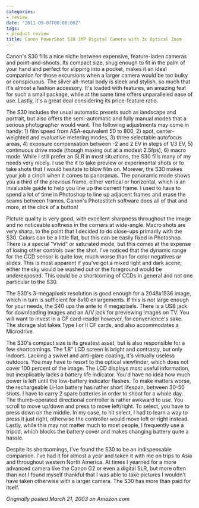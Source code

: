 ```yaml
---
categories:
- review
date: "2011-09-07T00:00:00Z"
tags:
- product review
title: Canon PowerShot S30 3MP Digital Camera with 3x Optical Zoom
---
```

Canon's S30 fills a nice niche between expensive, feature-laden cameras and point-and-shoots. Its compact size, snug enough to fit in the palm of your hand and perfect for slipping into a pocket, makes it an ideal companion for those excursions when a larger camera would be too bulky or conspicuous. The silver all-metal body is sleek and stylish, so much that it's almost a fashion accessory. It's loaded with features, an amazing feat for such a small package, while at the same time offers unparalleled ease of use. Lastly, it's a great deal considering its price-feature ratio.

The S30 includes the usual automatic presets such as landscape and portrait, but also offers the semi-automatic and fully manual modes that a serious photographer would want. The following adjustments may come in handy: 1) film speed from ASA-equivalent 50 to 800, 2) spot, center-weighted and evaluative metering modes, 3) three selectable autofocus areas, 4) exposure compensation between -2 and 2 EV in steps of 1/3 EV, 5) continuous drive mode (though maxing out at a modest 2.5fps), 6) macro mode. While I still prefer an SLR in most situations, the S30 fills many of my needs very nicely. I use the it to take preview or experimental shots or to take shots that I would hesitate to blow film on. Morever, the S30 makes your job a cinch when it comes to panoramas. The panoramic mode shows you a third of the previous frame, either vertical or horizontal, which is an invaluable guide to help you line up the current frame. I used to have to spend a lot of time in Photoshop to line up adjacent frames and erase the seams between frames. Canon's Photostitch software does all of that and more, at the click of a button!

Picture quality is very good, with excellent sharpness throughout the image and no noticeable softness in the corners at wide-angle. Macro shots are very sharp, to the point that I decided to do close-ups primarily with the S30. Colors can be a little flat, but this can be easily fixed in Photoshop. There is a special "Vivid" or saturated mode, but this comes at the expense of losing other controls over the shot. I've noticed that the dynamic range for the CCD sensor is quite low, much worse than for color negatives or slides. This is most apparent if you've got a mixed light and dark scene; either the sky would be washed out or the foreground would be underexposed. This could be a shortcoming of CCDs in general and not one particular to the S30.

The S30's 3-megapixels resolution is good enough for a 2048x1536 image, which in turn is sufficient for 8x10 enlargements. If this is not large enough for your needs, the S40 ups the ante to 4 megapixels. There is a USB jack for downloading images and an A/V jack for previewing images on TV. You will want to invest in a CF card-reader however, for convenience's sake. The storage slot takes Type I or II CF cards, and also accommodates a Microdrive.

The S30's compact size is its greatest asset, but is also responsible for a few shortcomings. The 1.8" LCD screen is bright and contrasty, but only indoors. Lacking a swivel and anti-glare coating, it's virtually useless outdoors. You may have to resort to the optical viewfinder, which does not cover 100 percent of the image. The LCD displays most useful information, but inexplicably lacks a battery life indicator. You'd have no idea how much power is left until the low-battery indicator flashes. To make matters worse, the rechargeable Li-Ion battery has rather short lifespan, between 30-50 shots. I have to carry 2 spare batteries in order to shoot for a whole day. The thumb-operated directional controller is rather awkward to use. You scroll to move up/down and press to move left/right. To select, you have to press down on the middle. In my case, to hit select, I had to learn a way to press it just right, otherwise the controller would move left or right instead. Lastly, while this may not matter much to most people, I frequently use a tripod, which blocks the battery cover and makes changing battery quite a hassle.

Despite its shortcomings, I've found the S30 to be an indispensable companion. I've had it for almost a year and taken it with me on trips to Asia and throughout western North America. At times I yearned for a more advanced camera like the Canon G2 or even a digital SLR, but more often than not I found myself thankful that I was able to take pictures I wouldn't have taken otherwise with a larger camera. The S30 has more than paid for itself.

*Originally posted March 21, 2003 on Amazon.com*
